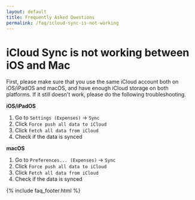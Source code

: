 ```yaml
---
layout: default
title: Frequently Asked Questions
permalink: /faq/icloud-sync-is-not-working
---
```


# iCloud Sync is not working between iOS and Mac

First, please make sure that you use the same iCloud account both on iOS/iPadOS and macOS, and have enough iCloud storage on both platforms. If it still doesn't work, please do the following troubleshooting.

**iOS/iPadOS**

1. Go to `Settings (Expenses)` → `Sync`
2. Click `Force push all data to iCloud`
3. Click `Fetch all data from iCloud`
4. Check if the data is synced

**macOS**

1. Go to `Preferences... (Expenses)` → `Sync`
2. Click `Force push all data to iCloud`
3. Click `Fetch all data from iCloud`
4. Check if the data is synced

{% include faq_footer.html %}
